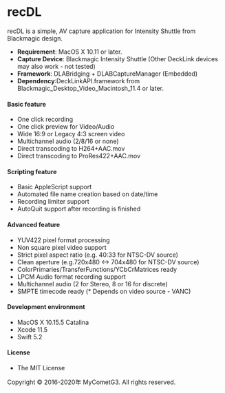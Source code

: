 # recDL

recDL is a simple, AV capture application for Intensity Shuttle from Blackmagic design.

- __Requirement__: MacOS X 10.11 or later.
- __Capture Device__: Blackmagic Intensity Shuttle (Other DeckLink devices may also work - not tested)
- __Framework__: DLABridging + DLABCaptureManager (Embedded)
- __Dependency__:DeckLinkAPI.framework from Blackmagic_Desktop_Video_Macintosh_11.4 or later.

#### Basic feature
- One click recording
- One click preview for Video/Audio
- Wide 16:9 or Legacy 4:3 screen video
- Multichannel audio (2/8/16 or none)
- Direct transcoding to H264+AAC.mov
- Direct transcoding to ProRes422+AAC.mov

#### Scripting feature
- Basic AppleScript support
- Automated file name creation based on date/time
- Recording limiter support
- AutoQuit support after recording is finished

#### Advanced feature
- YUV422 pixel format processing
- Non square pixel video support
- Strict pixel aspect ratio (e.g. 40:33 for NTSC-DV source)
- Clean aperture (e.g.720x480 <-> 704x480 for NTSC-DV source)
- ColorPrimaries/TransferFunctions/YCbCrMatrices ready
- LPCM Audio format recording support
- Multichannel audio (2 for Stereo, 8 or 16 for discrete)
- SMPTE timecode ready (* Depends on video source - VANC)

#### Development environment
- MacOS X 10.15.5 Catalina
- Xcode 11.5
- Swift 5.2

#### License
- The MIT License

Copyright © 2016-2020年 MyCometG3. All rights reserved.
